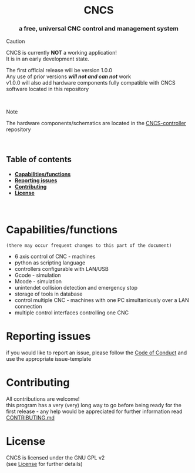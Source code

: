 <h1 align="center">CNCS</h1>
<h3 align="center">a free, universal CNC control and management system </h3>

> [!CAUTION]
> CNCS is currently **NOT** a working application!\
> It is in an early development state.
>
> The first official release will be version 1.0.0\
> Any use of prior versions ***will not and can not*** work\
> v1.0.0 will also add hardware components fully compatible with CNCS software located in this repository

<br>

> [!NOTE]
> The hardware components/schematics are located in the [CNCS-controller](https://github.com/leonrieger/CNCS-controller) repository

<br>

<h2>Table of contents</h2>
<h4>

- [Capabilities/functions](#capabilitiesfunctions)
- [Reporting issues](#reporting-issues)
- [Contributing](#contributing)
- [License](#license)

</h4>
<br>

# Capabilities/functions
    (there may occur frequent changes to this part of the document)
* 6 axis control of CNC - machines
* python as scripting language
* controllers configurable with LAN/USB
* Gcode - simulation
* Mcode - simulation
* unintendet collision detection and emergency stop
* storage of tools in database
* control multiple CNC - machines with one PC simultaniously over a LAN connection
* multiple control interfaces controlling one CNC

# Reporting issues
if you would like to report an issue, please follow the [Code of Conduct](.github/CODE_OF_CONDUCT.md) and use the appropriate issue-template

# Contributing
All contributions are welcome!\
this program has a very (very) long way to go before being ready for the first release - any help would be appreciated
for further information read [CONTRIBUTING.md](.github/CONTRIBUTING.md)

# License
CNCS is licensed under the GNU GPL v2\
(see [License](License.md) for further details)

<!--making git errors-->